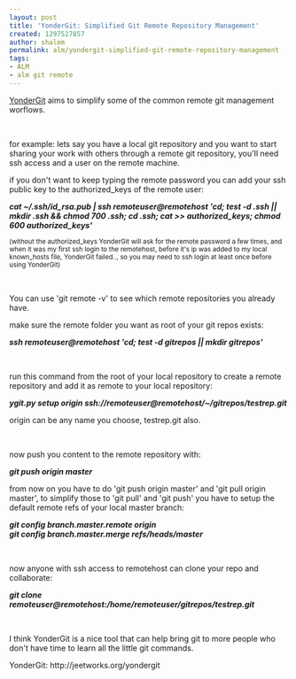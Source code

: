 ```yaml
---
layout: post
title: 'YonderGit: Simplified Git Remote Repository Management'
created: 1297527857
author: shalom
permalink: alm/yondergit-simplified-git-remote-repository-management
tags:
- ALM
- alm git remote
---
```

<p><a href="http://jeetworks.org/yondergit">YonderGit</a> aims to simplify some of the common remote git management worflows.</p>
<p>&nbsp;</p>
<p>for example: lets say you have a local git repository and you want to start sharing your work with others through a remote git repository, you'll need ssh access and a user on the remote machine.</p>
<p>if you don't want to keep typing the remote password you can add your ssh public key to the authorized_keys of the remote user:</p>
<p><strong><em>cat ~/.ssh/id_rsa.pub | ssh remoteuser@remotehost 'cd; test -d .ssh || mkdir .ssh &amp;&amp; chmod 700 .ssh; cd .ssh; cat &gt;&gt; authorized_keys; chmod 600 authorized_keys'</em></strong></p>
<p><span style="font-size: smaller;">(without the authorized_keys YonderGit will ask for the remote password a few times, and when it was my first ssh login to the remotehost, before it's ip was added to my local known_hosts file, YonderGit failed.., so you may need to ssh login at least once before using YonderGit)</span></p>
<p>&nbsp;</p>
<p>You can use 'git remote -v' to see which remote repositories you already have.</p>
<p>make sure the remote folder you want as root of your git repos exists:</p>
<p><strong><em>ssh remoteuser@remotehost 'cd; test -d gitrepos || mkdir gitrepos'</em></strong></p>
<p>&nbsp;</p>
<p>run this command from the root of your local repository to create a remote repository and add it as remote to your local repository:</p>
<p><strong><em>ygit.py setup origin ssh://</em></strong><strong><em>remoteuser@remotehost</em></strong><strong><em>/~/gitrepos/testrep.git</em></strong></p>
<p>origin can be any name you choose, testrep.git also.</p>
<p>&nbsp;</p>
<p>now push you content to the remote repository with:</p>
<p><strong><em>git push origin master</em></strong></p>
<p>from now on you have to do 'git push origin master' and 'git pull origin master', to simplify those to 'git pull' and 'git push' you have to setup the default remote refs of your local master branch:</p>
<p><strong><em>git config branch.master.remote origin<br />
git config branch.master.merge refs/heads/master</em></strong></p>
<p>&nbsp;</p>
<p>now anyone with ssh access to remotehost can clone your repo and collaborate:</p>
<p><em><strong>git clone </strong></em><strong><em>remoteuser@remotehost</em></strong><em><strong>:/home/remoteuser/</strong></em><strong><em>gitrepos</em></strong><em><strong>/testrep.git</strong></em></p>
<p>&nbsp;</p>
<p>I think YonderGit is a nice tool that can help bring git to more people who don't have time to learn all the little git commands.</p>
<p>YonderGit: http://jeetworks.org/yondergit</p>
<p>&nbsp;</p>
